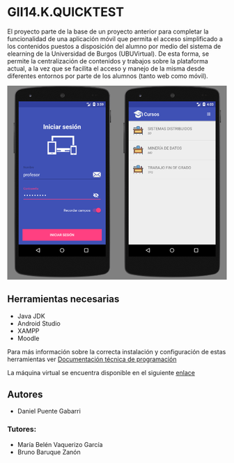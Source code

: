 # GII14.K.QUICKTEST

El proyecto parte de la base de un proyecto anterior para completar la funcionalidad de una aplicación móvil que permita el acceso simplificado a los contenidos puestos a disposición del alumno por medio del sistema de elearning de la Universidad de Burgos (UBUVirtual). De esta forma, se permite la centralización de contenidos y trabajos sobre la plataforma actual, a la vez que se facilita el acceso y manejo de la misma desde diferentes entornos por parte de los alumnos (tanto web como móvil).

![Aplicación QuickTest](https://github.com/danielpuente-dpg/GII14.K.QUICKTEST/blob/master/doc/latex/img/IniciarSesion.PNG)

## Herramientas necesarias

+ Java JDK
+ Android Studio
+ XAMPP
+ Moodle

Para más información sobre la correcta instalación y configuración de estas herramientas ver [Documentación técnica de programación](https://github.com/danielpuente-dpg/GII14.K.QUICKTEST/blob/master/doc/docs/anexos.pdf)

La máquina virtual se encuentra disponible en el siguiente [enlace](https://universidaddeburgos-my.sharepoint.com/personal/dpg0029_alu_ubu_es/_layouts/15/guestaccess.aspx?folderid=069872a6267b349b191cf91848918b4e5&authkey=AbKHqe1OzPtG2nFUgH5vuPk)

## Autores
+ Daniel Puente Gabarri
### Tutores:
+ María Belén Vaquerizo García
+ Bruno Baruque Zanón





